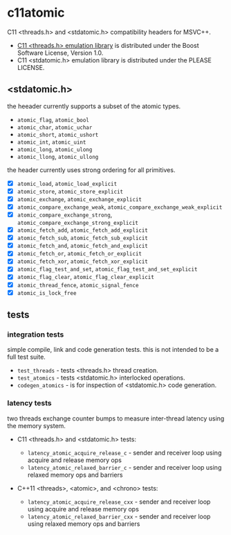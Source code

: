 # c11atomic

C11 <threads.h> and <stdatomic.h> compatibility headers for MSVC++.

- [C11 <threads.h> emulation library](https://cgit.freedesktop.org/mesa/mesa/log/include/c11)
is distributed under the Boost Software License, Version 1.0.
- C11 <stdatomic.h> emulation library is distributed under the PLEASE LICENSE.

## <stdatomic.h>

the heeader currently supports a subset of the atomic types.

- `atomic_flag`, `atomic_bool`
- `atomic_char`, `atomic_uchar`
- `atomic_short`, `atomic_ushort`
- `atomic_int`, `atomic_uint`
- `atomic_long`, `atomic_ulong`
- `atomic_llong`, `atomic_ullong`

the header currently uses strong ordering for all primitives.

- [x] `atomic_load`, `atomic_load_explicit`
- [x] `atomic_store`, `atomic_store_explicit`
- [x] `atomic_exchange`, `atomic_exchange_explicit`
- [x] `atomic_compare_exchange_weak`, `atomic_compare_exchange_weak_explicit`
- [x] `atomic_compare_exchange_strong`, `atomic_compare_exchange_strong_explicit`
- [x] `atomic_fetch_add`, `atomic_fetch_add_explicit`
- [x] `atomic_fetch_sub`, `atomic_fetch_sub_explicit`
- [x] `atomic_fetch_and`, `atomic_fetch_and_explicit`
- [x] `atomic_fetch_or`, `atomic_fetch_or_explicit`
- [x] `atomic_fetch_xor`, `atomic_fetch_xor_explicit`
- [x] `atomic_flag_test_and_set`, `atomic_flag_test_and_set_explicit`
- [x] `atomic_flag_clear`, `atomic_flag_clear_explicit`
- [x] `atomic_thread_fence`, `atomic_signal_fence`
- [x] `atomic_is_lock_free`

## tests

### integration tests

simple compile, link and code generation tests. this is not intended
to be a full test suite.

- `test_threads` - tests <threads.h> thread creation.
- `test_atomics` - tests <stdatomic.h> interlocked operations.
- `codegen_atomics` - is for inspection of <stdatomic.h> code generation.

### latency tests

two threads exchange counter bumps to measure inter-thread latency
using the memory system.

- C11 &lt;threads.h> and &lt;stdatomic.h> tests:
  - `latency_atomic_acquire_release_c` - sender and receiver
    loop using acquire and release memory ops
  - `latency_atomic_relaxed_barrier_c` - sender and receiver
    loop using relaxed memory ops and barriers

- C++11 &lt;threads>, &lt;atomic>, and &lt;chrono> tests:
  - `latency_atomic_acquire_release_cxx` - sender and receiver
    loop using acquire and release memory ops
  - `latency_atomic_relaxed_barrier_cxx` - sender and receiver
    loop using relaxed memory ops and barriers
